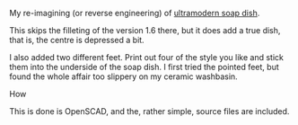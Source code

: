 My re-imagining (or reverse engineering) of [ultramodern soap dish](https://www.thingiverse.com/thing:1394419).

This skips the filleting of the version 1.6 there, but it does add a true dish, that is, the centre is depressed a bit.


I also added two different feet. Print out four of the style you like and stick them into the underside of the soap dish. I first tried the pointed feet, but found the whole affair  too slippery on my ceramic washbasin.

How

This is done is OpenSCAD, and the, rather simple, source files are included.
